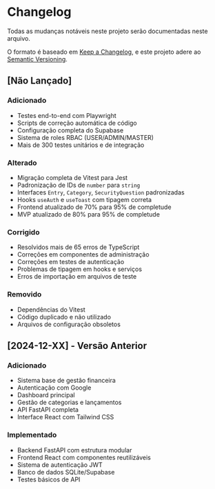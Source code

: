# Changelog

Todas as mudanças notáveis neste projeto serão documentadas neste arquivo.

O formato é baseado em [Keep a Changelog](https://keepachangelog.com/pt-BR/1.0.0/),
e este projeto adere ao [Semantic Versioning](https://semver.org/lang/pt-BR/).

## [Não Lançado]

### Adicionado
- Testes end-to-end com Playwright
- Scripts de correção automática de código
- Configuração completa do Supabase
- Sistema de roles RBAC (USER/ADMIN/MASTER)
- Mais de 300 testes unitários e de integração

### Alterado
- Migração completa de Vitest para Jest
- Padronização de IDs de `number` para `string`
- Interfaces `Entry`, `Category`, `SecurityQuestion` padronizadas
- Hooks `useAuth` e `useToast` com tipagem correta
- Frontend atualizado de 70% para 95% de completude
- MVP atualizado de 80% para 95% de completude

### Corrigido
- Resolvidos mais de 65 erros de TypeScript
- Correções em componentes de administração
- Correções em testes de autenticação
- Problemas de tipagem em hooks e serviços
- Erros de importação em arquivos de teste

### Removido
- Dependências do Vitest
- Código duplicado e não utilizado
- Arquivos de configuração obsoletos

## [2024-12-XX] - Versão Anterior

### Adicionado
- Sistema base de gestão financeira
- Autenticação com Google
- Dashboard principal
- Gestão de categorias e lançamentos
- API FastAPI completa
- Interface React com Tailwind CSS

### Implementado
- Backend FastAPI com estrutura modular
- Frontend React com componentes reutilizáveis
- Sistema de autenticação JWT
- Banco de dados SQLite/Supabase
- Testes básicos de API